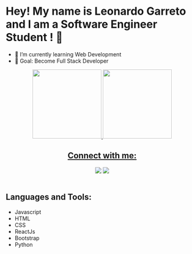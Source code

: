 <h1> Hey! My name is Leonardo Garreto and I am a Software Engineer Student ! 👋 </h1>

- 🌱 I’m currently learning Web Development 
- 🥅 Goal: Become Full Stack Developer

<div align="center">
  <a href="https://github.com/nhed1">
  <img height="180em" src="https://github-readme-stats.vercel.app/api?username=nhed1&show_icons=true&theme=dark&include_all_commits=true&count_private=true"/>
  <img height="180em" src="https://github-readme-stats.vercel.app/api/top-langs/?username=nhed1&layout=compact&langs_count=7&theme=dark"/>
</div>
  


<div align="center"> 
  <h2>Connect with me:</h2>
  <a href="mailto:leonardogarreto@gmail.com"><img src="https://img.shields.io/badge/-Gmail-%23333?style=for-the-badge&logo=gmail&logoColor=white" target="_blank"></a>
  <a href="https://www.linkedin.com/in/leonardogarreto/" target="_blank"><img src="https://img.shields.io/badge/-LinkedIn-%230077B5?style=for-the-badge&logo=linkedin&logoColor=white" target="_blank"></a>  
</div>
<br />


  
  <div style="display: inline_block" align="left">
    <h2> Languages and Tools: </h2>
    <ul>
      <li>Javascript</li>
      <li>HTML</li>
      <li>CSS</li>
      <li>ReactJs</li>
      <li>Bootstrap</li>
      <li>Python</li>
      </ul>
 
</div>

